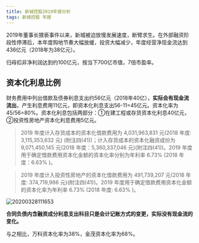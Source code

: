 ```yaml
---
title: 新城控股2019年报分析
tags: 新城控股 年报
---
```


2019年董事长猥亵事件以来，新城被迫放慢发展速度，断臂求生。在外部融资阶段性停滞后，本年度购地节奏大幅放缓，投资大幅减少，年度经营净现金流达到436亿元（2018年为38亿元）。

归母扣非净利润达到约100亿元，按当下700亿市值，7倍市盈率。

## 资本化利息比例

财务费用中列出借款及债券利息支出约56亿元（2018年40亿），**实际会有现金流流出**，产生利息费用11亿元，即资本化利息支出56-11=45亿元。资本化率为45/56=80%。资本化利息包括两部分：①在建工程或存货资本化利息40亿元，②投资性房地产资本化利息费用5亿元。

>2019 年度计入存货成本的资本化借款费用为 4,031,963,831 元(2018 年度: 3,115,353,632 元) (附注四(41))；计入存货成本的资本化融资成份为 9,071,450,145 元(2018 年度：5,360,337,046 元)(附注四(41))。2019 年度用于确定借款费用资本化金额的资本化率分别为年利率 6.73% (2018 年度：6.63% )。

>2019 年度计入投资性房地产的资本化借款费用为 491,739,207 元(2018 年度: 374,719,986 元)(附注四(41))。2019 年度用于确定借款费用资本化金额的资本化率为年利率 6.73% (2018 年度: 6.63% )。

![20200328111653](https://netimages.oss-cn-beijing.aliyuncs.com/20200328111653.png)

**合同负债内含融资成分利息支出科目只是会计记账方式的变更，实际没有现金流的变化。**

与之相比，万科资本化率为38%，金茂资本化率为68%。